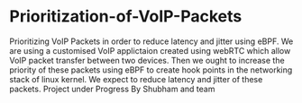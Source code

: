 # Prioritization-of-VoIP-Packets
Prioritizing VoIP Packets in order to reduce latency and jitter using eBPF.
We are using a customised VoIP applictaion created using webRTC which allow VoIP packet transfer between two devices. Then we ought to increase the priority of these packets using eBPF to create hook points in the networking stack of linux kernel. We expect to reduce latency and jitter of these packets. 
Project under Progress
By Shubham and team
